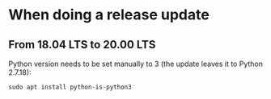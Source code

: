 # When doing a release update

## From 18.04 LTS to 20.00 LTS

Python version needs to be set manually to 3 (the update leaves it to Python 2.7.18):

```
sudo apt install python-is-python3
```
